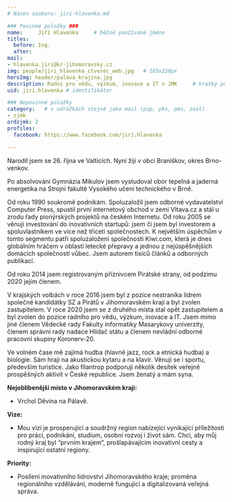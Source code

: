 ```yaml
---
# Název souboru: jiri-hlavenka.md

### Povinné položky ###
name:     Jiří Hlavenka  	# běžně používáné jméno
titles:
  before: Ing. 
  after:
mail:
- hlavenka.jiri@kr-jihomoravsky.cz
img: people/jiri_hlavenka_ctverec_web.jpg   # 165x220px
heroImg: header/palava_krajina.jpg
description: Radní pro vědu, výzkum, inovace a IT v JMK 	# kratký popis, max 160 znaků
uid: jiri.hlavenka # identifikátor 

### Nepovinné položky
category: 	# v odrážkách stejně jako mail (psp, pks, pms, zast)
- zjmk
ordzjmk: 2
profiles:
  facebook: https://www.facebook.com/jiri.hlavenka

---
```


Narodil jsem se 26. října ve Valticích. Nyní žiji v obci Braníškov, okres Brno-venkov.

Po absolvování Gymnázia Mikulov jsem vystudoval obor tepelná a jaderná energetika na Strojní fakultě Vysokého učení technického v Brně.

Od roku 1990 soukromě podnikám. Spoluzaložil jsem odborné vydavatelství Computer Press, spustil první internetový obchod v zemi Vltava.cz a stál u zrodu řady pionýrských projektů na českém Internetu. Od roku 2005 se věnuji investování do inovativních startupů: jsem či jsem byl investorem a spoluvlastníkem ve více než třiceti společnostech. K největším úspěchům v tomto segmentu patří spoluzaložení společnosti Kiwi.com, která je dnes globálním hráčem v oblasti letecké přepravy a jednou z nejúspěšnějších domácích společností vůbec. Jsem autorem tisíců článků a odborných publikací.

Od roku 2014 jsem registrovaným příznivcem Pirátské strany, od podzimu 2020 jejím členem. 

V krajských volbách v roce 2016 jsem byl z pozice nestraníka lídrem společné kandidátky SZ a Pirátů v Jihomoravském kraji a byl zvolen zastupitelem. V roce 2020 jsem se z druhého místa stal opět zastupitelem a byl zvolen do pozice radního pro vědu, výzkum, inovace a IT. Jsem mimo jiné členem Vědecké rady Fakulty informatiky Masarykovy univerzity, členem správní rady nadace Hlídač státu a členem nevládní odborné pracovní skupiny Koronerv-20.

Ve volném čase mě zajímá hudba (hlavně jazz, rock a etnická hudba) a biologie. Sám hraji na akustickou kytaru a na klavír. Věnuji se i sportu, především turistice. Jako filantrop podporuji několik desítek veřejně prospěšných aktivit v České republice. Jsem ženatý a mám syna. 

**Nejoblíbenější místo v Jihomoravském kraji:**

- Vrchol Děvína na Pálavě.

**Vize:**

- Mou vizí je prosperující a soudržný region nabízející vynikající příležitosti pro práci, podnikání, studium, osobní rozvoj i život sám. Chci, aby můj rodný kraj byl “prvním krajem”, prošlapávajícím inovativní cesty a inspirující ostatní regiony.

**Priority:**

- Posílení inovativního lídrovství Jihomoravského kraje; proměna regionálního vzdělávání, moderně fungující a digitalizovaná veřejná správa.

